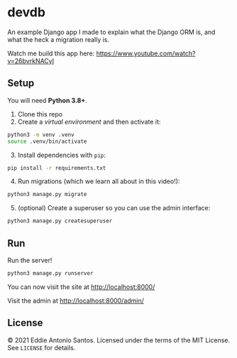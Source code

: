 devdb
=====

An example Django app I made to explain what the Django ORM is, and what
the heck a migration really is.

Watch me build this app here: https://www.youtube.com/watch?v=26bvrkNACyI

Setup
-----

You will need **Python 3.8+**.

 1. Clone this repo
 2. Create a _virtual environment_ and then activate it:

```sh
python3 -m venv .venv
source .venv/bin/activate
```

 3. Install dependencies with `pip`:

```sh
pip install -r requirements.txt
```

 4. Run migrations (which we learn all about in this video!):

```sh
python3 manage.py migrate
```

 5. (optional) Create a superuser so you can use the admin interface:

```sh
python3 manage.py createsuperuser
```


Run
---

Run the server!

```sh
python3 manage.py runserver
```

You can now visit the site at <http://localhost:8000/>

Visit the admin at <http://localhost:8000/admin/>

License
-------

© 2021 Eddie Antonio Santos. Licensed under the terms of the MIT
License. See `LICENSE` for details.
